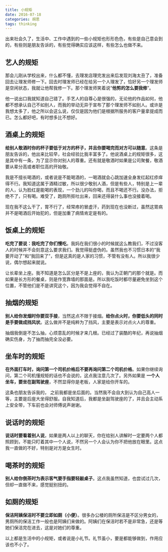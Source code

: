 ```yaml
---
title: 小规矩
date: 2016-07-18
categories: 胡思
tags: thinking
---
```


出来社会久了，生活中、工作中遇到的一些小规矩也形形色色，有些是自己意会到的，有些则是朋友告诉的，有些觉得确实应该这样，有些怎么也做不来。
<!-- more -->
## 艺人的规矩
那会儿刚从学校出来，什么都不懂，去理发店理完发出来后发现刘海太丑了，准备回去让理发师修一下。回去时理发师已经在给另一个人理发了，恰好另一个理发师是空闲状态，我就让他帮我修一下。那个理发师笑着说“**他剪的怎么要我修**”。

他一说出口我就知道自己错了。手艺人的自尊心是很强的，无论他的作品如何，他都不想承认自己不如别人，而我的举动无异于宣布了那个理发师不如别人。或许是我想太多了，他之所以会这么说，仅仅是因为他们是根据所服务的客户量拿提成而已。怎么都好吧，有时想多比不想好。

## 酒桌上的规矩
**给别人敬酒时你的杯子要低于对方的杯子，并且你要喝完而对方可以随意**。这条是朋友告诉的，他出来比较早，社会经验比我丰富多了。他说酒桌上的规矩很多，这是其中有一条，为了显示你对别人的尊重。还有就是敬酒时如果是公司聚餐，敬酒要从辈分高或者职位高的开始敬。

我是不擅长喝酒的，或者说是不能喝酒的，一喝酒就会心跳加速全身发红起红疹痒得不行。我知道这属于酒精过敏，所以很少敬别人酒，但是有些人，特别是上一辈的人，认为脸红是能喝的表现，一个劲儿的叫你喝，而且不喝还不行。没办法，拒绝不了，只有喝。难受了，跑厕所抠吐出来，回来还得装什么事也没接着喝。

现在我不这么干了，胃不行了，经常疼的冒虚汗，药到现在也没断过，虽然这胃病并不是喝酒后开始犯的，但是加重了病情肯定是有的。

## 饭桌上的规矩
**吃完了要说：我吃完了你们慢吃**。我妈在我们很小的时候就这么教我们，不过没客人的时候并不会刻意这么要求我们。我觉得挺虚伪的。虽然我也不习惯日本的“我要开动了”和“我回来了”，但是这真的是人家的习惯，不管有没有人。所以我很少说，偶尔想起来就说。

让长辈坐上座。我不知道是怎么区分是不是上座的，我认为正朝门的那个就是。而如果是长方形的餐桌，则是作宽靠墙的那面是。所以我吃饭时都尽量避免坐到这个位置，不管他们是不是讲究这个，因为我会觉得不自在。

## 抽烟的规矩
**别人给你发烟时你要双手接**，当然这点不限于接烟。**给你点火时，你要低头的同时是手要做成挡风状**。这么做并不是纯粹为了挡风，主要是表示对点火人的尊重。

抽烟我倒是不怎么抽，心烦意乱的时候才来几根。已经过了装酷的年纪，再说抽烟确实伤身，为了抽而抽完全没必要。

## 坐车时的规矩
**在外面打车时，询问第一个司机价格后不要再询问第二个司机价格**。如果你继续询问，第二个司机懂规矩的话也不会说的，这点我注意几次了。另外如果是 **一个人坐车，要坐在副驾驶座**，不然显得你是老板，人家是给你开车的。

这条也朋友告诉我的， 之前我都是坐后面的。当然我不会自大到认为自己高人一等，主要是后座大坐得舒服。自我知道后，我都是坐副驾驶座的了，并且会主动系上安全带，下车前也会对师傅说声谢谢。

## 说话时的规矩
**说话时要看着别人说**，如果是两人以上的聊天，你在给别人讲解时一定要两个人都照顾到，不能只盯着其中一个人说，不然另一个人会认为你不把他放在眼里。这点我一直做的不好，特别是对方是女生时。

## 喝茶时的规矩
**别人给你倒茶时为表示客气要手指要轻敲桌子**。这点我虽然知道，也尝试过几次，但却一直做不来，感觉挺别扭的。

## 如厕的规矩
**保洁阿姨保洁时不要立即如厕（小便）**。很多办公楼的厕所保洁是不区分男女的，男厕所的保洁工作一般也是阿姨们来做的。阿姨们在保洁时若不是非常急，还是等她们保洁完在进去，这是对她们的尊重。

以上都是生活中的小规矩，或者说是小礼节。礼节虽小，要是都能够做到，作用应该也不小了。

